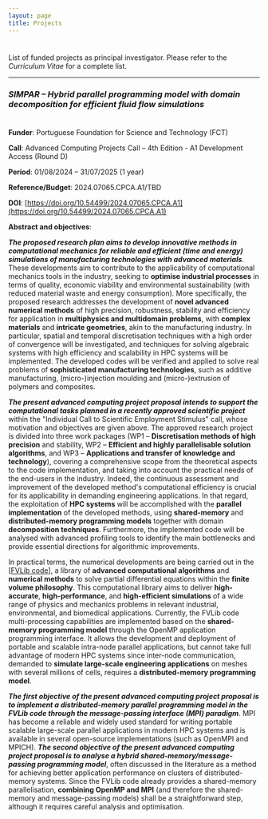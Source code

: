 ```yaml
---
layout: page
title: Projects
---
```


<p style="margin-bottom:1cm;"></p>

<div class="message">
  List of funded projects as principal investigator. Please refer to the <i>Curriculum Vitae</i> for a complete list.
</div>

---

### _SIMPAR – Hybrid parallel programming model with domain decomposition for efficient fluid flow simulations_

<p style="margin-bottom:1cm;"></p>

**Funder**: Portuguese Foundation for Science and Technology (FCT)

**Call**: Advanced Computing Projects Call – 4th Edition - A1 Development Access (Round D)

**Period**: 01/08/2024 – 31/07/2025 (1 year)

**Reference/Budget**: 2024.07065.CPCA.A1/TBD

**DOI**: [https://doi.org/10.54499/2024.07065.CPCA.A1](https://doi.org/10.54499/2024.07065.CPCA.A1)

**Abstract and objectives**:

**_The proposed research plan aims to develop innovative methods in computational mechanics for reliable and efficient (time and energy) simulations of manufacturing technologies with advanced materials_**. These developments aim to contribute to the applicability of computational mechanics tools in the industry, seeking to **optimise industrial processes** in terms of quality, economic viability and environmental sustainability (with reduced material waste and energy consumption). More specifically, the proposed research addresses the development of **novel advanced numerical methods** of high precision, robustness, stability and efficiency for application in **multiphysics and multidomain problems**, with **complex materials** and **intricate geometries**, akin to the manufacturing industry. In particular, spatial and temporal discretisation techniques with a high order of convergence will be investigated, and techniques for solving algebraic systems with high efficiency and scalability in HPC systems will be implemented. The developed codes will be verified and applied to solve real problems of **sophisticated manufacturing technologies**, such as additive manufacturing, (micro-)injection moulding and (micro-)extrusion of polymers and composites.

**_The present advanced computing project proposal intends to support the computational tasks planned in a recently approved scientific project_** within the "Individual Call to Scientific Employment Stimulus" call, whose motivation and objectives are given above. The approved research project is divided into three work packages (WP1 – **Discretisation methods of high precision** and stability, WP2 – **Efficient and highly parallelisable solution algorithms**, and WP3 – **Applications and transfer of knowledge and technology**), covering a comprehensive scope from the theoretical aspects to the code implementation, and taking into account the practical needs of the end-users in the industry. Indeed, the continuous assessment and improvement of the developed method's computational efficiency is crucial for its applicability in demanding engineering applications. In that regard, the exploitation of **HPC systems** will be accomplished with the **parallel implementation** of the developed methods, using **shared-memory** and **distributed-memory programming models** together with domain **decomposition techniques**. Furthermore, the implemented code will be analysed with advanced profiling tools to identify the main bottlenecks and provide essential directions for algorithmic improvements.

In practical terms, the numerical developments are being carried out in the [[FVLib code](https://ricardodpcosta.github.io/fvlib.html)], a library of **advanced computational algorithms** and **numerical methods** to solve partial differential equations within the **finite volume philosophy**. This computational library aims to deliver **high-accurate**, **high-performance**, and **high-efficient simulations** of a wide range of physics and mechanics problems in relevant industrial, environmental, and biomedical applications. Currently, the FVLib code multi-processing capabilities are implemented based on the **shared-memory programming model** through the OpenMP application programming interface. It allows the development and deployment of portable and scalable intra-node parallel applications, but cannot take full advantage of modern HPC systems since inter-node communication, demanded to **simulate large-scale engineering applications** on meshes with several millions of cells, requires a **distributed-memory programming model**.

**_The first objective of the present advanced computing project proposal is to implement a distributed-memory parallel programming model in the FVLib code through the message-passing interface (MPI) paradigm_**. MPI has become a reliable and widely used standard for writing portable scalable large-scale parallel applications in modern HPC systems and is available in several open-source implementations (such as OpenMPI and MPICH). **_The second objective of the present advanced computing project proposal is to analyse a hybrid shared-memory/message-passing programming model_**, often discussed in the literature as a method for achieving better application performance on clusters of distributed-memory systems. Since the FVLib code already provides a shared-memory parallelisation, **combining OpenMP and MPI** (and therefore the shared-memory and message-passing models) shall be a straightforward step, although it requires careful analysis and optimisation.
